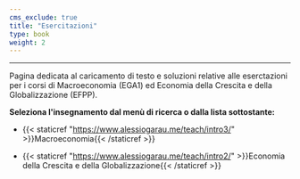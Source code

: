 ```yaml
---
cms_exclude: true
title: "Esercitazioni"
type: book
weight: 2
---
```

---
Pagina dedicata al caricamento di testo e soluzioni relative alle eserctazioni per i corsi di Macroeconomia (EGA1) ed Economia della Crescita e della Globalizzazione (EFPP).

**Seleziona l'insegnamento dal menù di ricerca o dalla lista sottostante:**

- {{< staticref "https://www.alessiogarau.me/teach/intro3/" >}}Macroeconomia{{< /staticref >}}

- {{< staticref "https://www.alessiogarau.me/teach/intro2/" >}}Economia della Crescita e della Globalizzazione{{< /staticref >}}
  
